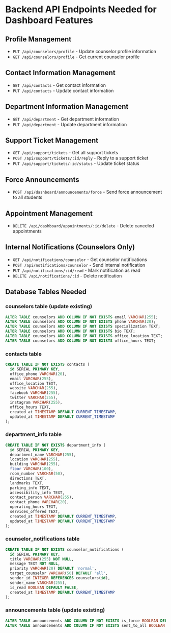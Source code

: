 # Backend API Endpoints Needed for Dashboard Features

## Profile Management
- `PUT /api/counselors/profile` - Update counselor profile information
- `GET /api/counselors/profile` - Get current counselor profile

## Contact Information Management
- `GET /api/contacts` - Get contact information
- `PUT /api/contacts` - Update contact information

## Department Information Management
- `GET /api/department` - Get department information
- `PUT /api/department` - Update department information

## Support Ticket Management
- `GET /api/support/tickets` - Get all support tickets
- `POST /api/support/tickets/:id/reply` - Reply to a support ticket
- `PUT /api/support/tickets/:id/status` - Update ticket status

## Force Announcements
- `POST /api/dashboard/announcements/force` - Send force announcement to all students

## Appointment Management
- `DELETE /api/dashboard/appointments/:id/delete` - Delete canceled appointments

## Internal Notifications (Counselors Only)
- `GET /api/notifications/counselor` - Get counselor notifications
- `POST /api/notifications/counselor` - Send internal notification
- `PUT /api/notifications/:id/read` - Mark notification as read
- `DELETE /api/notifications/:id` - Delete notification

## Database Tables Needed

### counselors table (update existing)
```sql
ALTER TABLE counselors ADD COLUMN IF NOT EXISTS email VARCHAR(255);
ALTER TABLE counselors ADD COLUMN IF NOT EXISTS phone VARCHAR(20);
ALTER TABLE counselors ADD COLUMN IF NOT EXISTS specialization TEXT;
ALTER TABLE counselors ADD COLUMN IF NOT EXISTS bio TEXT;
ALTER TABLE counselors ADD COLUMN IF NOT EXISTS office_location TEXT;
ALTER TABLE counselors ADD COLUMN IF NOT EXISTS office_hours TEXT;
```

### contacts table
```sql
CREATE TABLE IF NOT EXISTS contacts (
  id SERIAL PRIMARY KEY,
  office_phone VARCHAR(20),
  email VARCHAR(255),
  office_location TEXT,
  website VARCHAR(255),
  facebook VARCHAR(255),
  twitter VARCHAR(255),
  instagram VARCHAR(255),
  office_hours TEXT,
  created_at TIMESTAMP DEFAULT CURRENT_TIMESTAMP,
  updated_at TIMESTAMP DEFAULT CURRENT_TIMESTAMP
);
```

### department_info table
```sql
CREATE TABLE IF NOT EXISTS department_info (
  id SERIAL PRIMARY KEY,
  department_name VARCHAR(255),
  location VARCHAR(255),
  building VARCHAR(255),
  floor VARCHAR(100),
  room_number VARCHAR(50),
  directions TEXT,
  landmarks TEXT,
  parking_info TEXT,
  accessibility_info TEXT,
  contact_person VARCHAR(255),
  contact_phone VARCHAR(20),
  operating_hours TEXT,
  services_offered TEXT,
  created_at TIMESTAMP DEFAULT CURRENT_TIMESTAMP,
  updated_at TIMESTAMP DEFAULT CURRENT_TIMESTAMP
);
```

### counselor_notifications table
```sql
CREATE TABLE IF NOT EXISTS counselor_notifications (
  id SERIAL PRIMARY KEY,
  title VARCHAR(255) NOT NULL,
  message TEXT NOT NULL,
  priority VARCHAR(20) DEFAULT 'normal',
  target_counselor VARCHAR(50) DEFAULT 'all',
  sender_id INTEGER REFERENCES counselors(id),
  sender_name VARCHAR(255),
  is_read BOOLEAN DEFAULT FALSE,
  created_at TIMESTAMP DEFAULT CURRENT_TIMESTAMP
);
```

### announcements table (update existing)
```sql
ALTER TABLE announcements ADD COLUMN IF NOT EXISTS is_force BOOLEAN DEFAULT FALSE;
ALTER TABLE announcements ADD COLUMN IF NOT EXISTS sent_to_all BOOLEAN DEFAULT FALSE;
```
